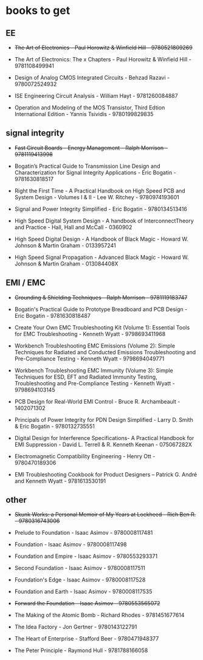 # books to get

## EE

- ~~The Art of Electronics - Paul Horowitz & Winfield Hill - 9780521809269~~

- The Art of Electronics: The x Chapters - Paul Horowitz & Winfield Hill - 9781108499941

- Design of Analog CMOS Integrated Circuits - Behzad Razavi - 9780072524932

- ISE Engineering Circuit Analysis - William Hayt - 9781260084887

- Operation and Modeling of the MOS Transistor, Third Edtion International Edition - Yannis Tsividis - 9780199829835

## signal integrity

- ~~Fast Circuit Boards - Energy Management – Ralph Morrison – 9781119413998~~

- Bogatin’s Practical Guide to Transmission Line Design and Characterization for Signal Integrity Applications - Eric Bogatin - 9781630818517

- Right the First Time - A Practical Handbook on High Speed PCB and System Design - Volumes I & II - Lee W. Ritchey - 9780974193601

- Signal and Power Integrity Simplified - Eric Bogatin - 9780134513416

- High Speed Digital System Design - A handbook of InterconnectTheory and Practice - Hall, Hall and McCall - 0360902

- High Speed Digital Design - A Handbook of Black Magic - Howard W. Johnson & Martin Graham - 0133957241

- High Speed Signal Propagation - Advanced Black Magic - Howard W. Johnson & Martin Graham - 013084408X

## EMI / EMC

- ~~Grounding & Shielding Techniques - Ralph Morrison - 9781119183747~~

- Bogatin's Practical Guide to Prototype Breadboard and PCB Design - Eric Bogatin - 9781630818487

- Create Your Own EMC Troubleshooting Kit (Volume 1): Essential Tools for EMC Troubleshooting - Kenneth Wyatt - 9798693411968

- Workbench Troubleshooting EMC Emissions (Volume 2): Simple Techniques for Radiated and Conducted Emissions Troubleshooting and Pre-Compliance Testing - Kenneth Wyatt - 9798694049771

- Workbench Troubleshooting EMC Immunity (Volume 3): Simple Techniques for ESD, EFT and Radiated Immunity Testing, Troubleshooting and Pre-Compliance Testing - Kenneth Wyatt - 9798694103145

- PCB Design for Real-World EMI Control - Bruce R. Archambeault - 1402071302

- Principals of Power Integrity for PDN Design Simplified - Larry D. Smith & Eric Bogatin - 9780132735551

- Digital Design for Interference Specifications- A Practical Handbook for EMI Suppression - David L. Terrell & R. Kenneth Keenan - 075067282X

- Electromagnetic Compatibility Engineering - Henry Ott - 9780470189306

- EMI Troubleshooting Cookbook for Product Designers – Patrick G. André and Kenneth Wyatt - 9781613530191

## other

- ~~Skunk Works: a Personal Memoir of My Years at Lockheed - Rich Ben R. - 9780316743006~~

- Prelude to Foundation - Isaac Asimov - 9780008117481

- Foundation - Isaac Asimov - 9780008117498

- Foundation and Empire - Isaac Asimov - 9780553293371

- Second Foundation - Isaac Asimov - 9780008117511

- Foundation's Edge - Isaac Asimov - 9780008117528

- Foundation and Earth - Isaac Asimov - 9780008117535

- ~~Forward the Foundation - Isaac Asimov - 9780553565072~~

- The Making of the Atomic Bomb - Richard Rhodes - 9781451677614

- The Idea Factory - Jon Gertner - 9780143122791

- The Heart of Enterprise - Stafford Beer - 9780471948377

- The Peter Principle - Raymond Hull - 9781788166058
